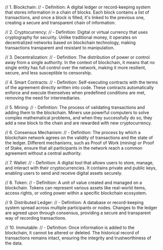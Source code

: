 // 1. Blockchain:
// - Definition: A digital ledger or record-keeping system that stores information in a chain of blocks. Each block contains a list of transactions, and once a block is filled, it's linked to the previous one, creating a secure and transparent chain of information.

// 2. Cryptocurrency:
// - Definition: Digital or virtual currency that uses cryptography for security. Unlike traditional money, it operates on decentralized networks based on blockchain technology, making transactions transparent and resistant to manipulation.

// 3. Decentralization:
// - Definition: The distribution of power or control away from a single authority. In the context of blockchain, it means that no single entity has full control over the network, making it more resilient, secure, and less susceptible to censorship.

// 4. Smart Contracts:
// - Definition: Self-executing contracts with the terms of the agreement directly written into code. These contracts automatically enforce and execute themselves when predefined conditions are met, removing the need for intermediaries.

// 5. Mining:
// - Definition: The process of validating transactions and adding them to the blockchain. Miners use powerful computers to solve complex mathematical problems, and when they successfully do so, they add a new block to the chain and are rewarded with new cryptocurrency.

// 6. Consensus Mechanism:
// - Definition: The process by which a blockchain network agrees on the validity of transactions and the state of the ledger. Different mechanisms, such as Proof of Work (mining) or Proof of Stake, ensure that all participants in the network reach a common agreement without a central authority.

// 7. Wallet:
// - Definition: A digital tool that allows users to store, manage, and interact with their cryptocurrencies. It contains private and public keys, enabling users to send and receive digital assets securely.

// 8. Token:
// - Definition: A unit of value created and managed on a blockchain. Tokens can represent various assets like real-world items, access rights, or voting power within a specific blockchain ecosystem.

// 9. Distributed Ledger:
// - Definition: A database or record-keeping system spread across multiple participants or nodes. Changes to the ledger are agreed upon through consensus, providing a secure and transparent way of recording transactions.

// 10. Immutable:
// - Definition: Once information is added to the blockchain, it cannot be altered or deleted. The historical record of transactions remains intact, ensuring the integrity and trustworthiness of the data.
